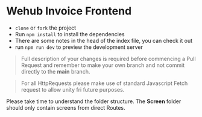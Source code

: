 # Wehub Invoice Frontend

- ``clone`` or ``fork`` the project
- Run ``npm install`` to install the dependencies
- There are some notes in the head of the index file, you can check it out
- run ``npm run dev`` to preview the development server

> Full description of your changes is required before commencing a Pull Request and remember to make your own branch and not commit directly to the __main__ branch.

> For all HttpRequests please make use of standard Javascript Fetch request to allow unity fri future purposes.


Please take time to understand the folder structure.
The **Screen** folder should only contain screens from direct Routes.
 
